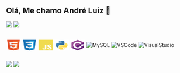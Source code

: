 ## Olá, Me chamo André Luiz 👋
<img height="180em" src="https://github-readme-stats.vercel.app/api?username=dr4e&show_icons=true&theme=transparent&include_all_commits=true&custom_title=Meus Commits"> <img height="180em" src="https://github-readme-stats.vercel.app/api/top-langs/?username=dr4e&layout=compact&theme=transparent">

<div style="display: inline_block"><br>
  <img align="center" alt="HTML" height="30" width="40" src="https://raw.githubusercontent.com/devicons/devicon/master/icons/html5/html5-original.svg">
  <img align="center" alt="CSS" height="30" width="40" src="https://raw.githubusercontent.com/devicons/devicon/master/icons/css3/css3-original.svg">
  <img align="center" alt="Js" height="30" width="40" src="https://raw.githubusercontent.com/devicons/devicon/master/icons/javascript/javascript-plain.svg">
  <img align="center" alt="Python" height="30" width="40" src="https://raw.githubusercontent.com/devicons/devicon/master/icons/python/python-original.svg">
  <img align="center" alt="Csharp" height="30" width="40" src="https://raw.githubusercontent.com/devicons/devicon/master/icons/csharp/csharp-original.svg">
  <img align="center" alt="MySQL" height="30" src="https://cdn.jsdelivr.net/gh/devicons/devicon@latest/icons/mysql/mysql-original.svg">
  <img align="center" alt="VSCode" height="30" src="https://cdn.jsdelivr.net/gh/devicons/devicon@latest/icons/vscode/vscode-original.svg">
  <img align="center" alt="VisualStudio" height="30" src="https://cdn.jsdelivr.net/gh/devicons/devicon@latest/icons/visualstudio/visualstudio-original.svg">
</div>

  ##
  
<div> 
  <a href="https://instagram.com/dr4e_al" target="_blank"><img src="https://img.shields.io/badge/-Instagram-%23E4405F?style=for-the-badge&logo=instagram&logoColor=white" target="_blank"></a>
  <a href="https://www.linkedin.com/in/andré-luiz-abbb6a2aa/" target="_blank"><img src="https://img.shields.io/badge/-LinkedIn-%230077B5?style=for-the-badge&logo=linkedin&logoColor=white" /></a>     
</div>

<!--
**dr4e/dr4e** is a ✨ _special_ ✨ repository because its `README.md` (this file) appears on your GitHub profile.

Here are some ideas to get you started:

- 🔭 I’m currently working on ...
- 🌱 I’m currently learning ...
- 👯 I’m looking to collaborate on ...
- 🤔 I’m looking for help with ...
- 💬 Ask me about ...
- 📫 How to reach me: ...
- 😄 Pronouns: ...
- ⚡ Fun fact: ...
-->
